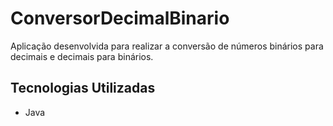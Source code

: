 <h1>ConversorDecimalBinario</h1>

Aplicação desenvolvida para realizar a conversão de números binários para decimais e decimais para binários.

<h2>Tecnologias Utilizadas</h2>
<ul>
<li>Java</li>  
<ul>
